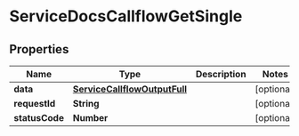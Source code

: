 

# ServiceDocsCallflowGetSingle


## Properties

| Name | Type | Description | Notes |
|------------ | ------------- | ------------- | -------------|
|**data** | [**ServiceCallflowOutputFull**](ServiceCallflowOutputFull.md) |  |  [optional] |
|**requestId** | **String** |  |  [optional] |
|**statusCode** | **Number** |  |  [optional] |



